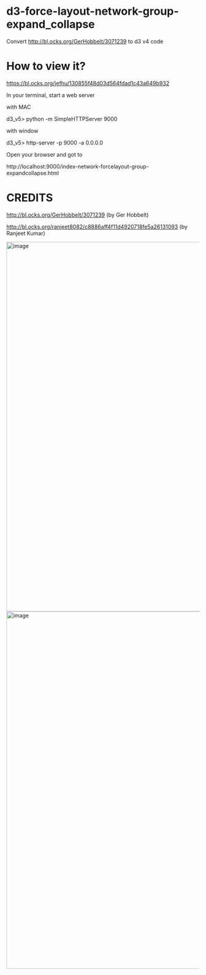 # d3-force-layout-network-group-expand_collapse

Convert http://bl.ocks.org/GerHobbelt/3071239 to d3 v4 code

# How to view it?

https://bl.ocks.org/jefhu/130855f48d03d564fdad1c43a649b932

In your terminal, start a web server

with MAC

d3_v5> python -m SimpleHTTPServer 9000

with window 

d3_v5> http-server -p 9000 -a 0.0.0.0

Open your browser and got to 

http://localhost:9000/index-network-forcelayout-group-expandcollapse.html

# CREDITS

http://bl.ocks.org/GerHobbelt/3071239 (by Ger Hobbelt)

http://bl.ocks.org/ranjeet8082/c8886aff4f11d4920718fe5a26131093 (by Ranjeet Kumar)

<img width="963" alt="image" src="https://user-images.githubusercontent.com/4658515/213023266-96877695-d4be-4838-8129-3a8406a74c6c.png">

<img width="931" alt="image" src="https://user-images.githubusercontent.com/4658515/213023459-56638500-7836-4882-993b-ab9a2015b07b.png">
